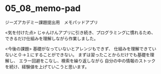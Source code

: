 # 05_08_memo-pad

ジーズアカデミー課題提出用　メモパッドアプリ

<気を付けた点>
じゃんけんアプリに引き続き、プログラミングに慣れるため、
できるだけ仕組みを理解しながら作業しました。

<今後の課題>
基礎がなっていないとアレンジもできず、
仕組みを理解できていないと０→１にすることができない。
まずは習ったことからだけでも基礎を理解し、
エラー回避をこなし、検索を繰り返しながら
自分の中の情報のストックを続け、経験値を上げていこうと思います。
